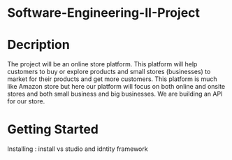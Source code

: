 # Software-Engineering-II-Project
# Decription 
The project will be an online store platform. This platform will help customers to buy or explore products and small stores (businesses) to market for their products and get more customers. 
This platform is much like Amazon store but here our platform will focus on both online and onsite stores and both small business and big businesses.
We are building an API for our store. 

# Getting Started
 Installing : install vs studio and idntity framework

